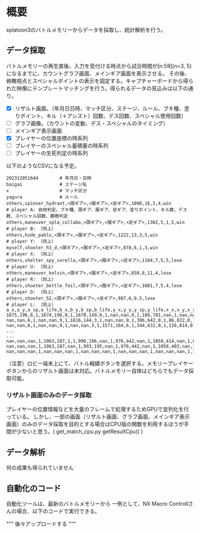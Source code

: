 # 概要
splatoon3のバトルメモリーからデータを採取し、統計解析を行う。

## データ採取
バトルメモリーの再生直後、入力を受付ける時点から試合時間が[n:59](n=3, 5)になるまでに、カウントグラフ画面、メインギア画面を表示させる。
その後、俯瞰視点とスペシャルポイントの表示を固定する。キャプチャーボードから得られた映像にテンプレートマッチングを行う。得られるデータの見込みは以下の通り。
- [x] リザルト画面。（年月日日時、マッチ区分、ステージ、ルール、ブキ種、塗りポイント、キル（＋アシスト）回数、デス回数、スペシャル使用回数）
- [ ] グラフ画像。（カウントの変動、デス・スペシャルのタイミング）
- [ ] メインギア表示画面
- [x] プレイヤーの位置座標の時系列
- [ ] プレイヤーのスペシャル蓄積量の時系列
- [ ] プレイヤーの生死判定の時系列

以下のようなCSVになる予定。
```csv
202312051644        # 年月日・日時
baigai              # ステージ名
x                   # マッチ区分
yagura              # ルール
others,spinner_hydrant,<頭ギア>,<服ギア>,<足ギア>,1098,16,3,4,win            # player A: 自他判定、ブキ種、頭ギア、服ギア、足ギア、塗りポイント、キル数、デス数、スペシャル回数、勝敗判定
others,maneuver_spla_collabo,<頭ギア>,<服ギア>,<足ギア>,1302,5,1,5,win       # player B: （同上）
others,hude_pablo,<頭ギア>,<服ギア>,<足ギア>,1222,13,3,5,win                 # player Y: （同上）
myself,shooter_h3_d,<頭ギア>,<服ギア>,<足ギア>,878,6,1,3,win                 # player X: （同上）
others,shelter_spy_sorella,<頭ギア>,<服ギア>,<足ギア>,1104,7,5,5,lose        # player U: （同上）
others,maneuver_kelvin,<頭ギア>,<服ギア>,<足ギア>,850,8,11,4,lose            # player R: （同上）
others,shooter_bottle_foil,<頭ギア>,<服ギア>,<足ギア>,1081,7,5,4,lose        # player D: （同上）
others,shooter_52,<頭ギア>,<服ギア>,<足ギア>,987,6,9,5,lose               　 # player L: （同上）
a_x,a_y,a_sp,a_life,b_x,b_y,b_sp,b_life,y_x,y_y,y_sp,y_life,x_x,x_y,x_sp,x_life,u_x,u_y,u_sp,u_life,r_x,r_y,r_sp,r_life,d_x,d_y,d_sp,d_life,l_x,l_y,l_sp,l_life
1675,196,6,1,1674,196,0,1,1670,149,0,1,nan,nan,0,1,186,781,nan,1,nan,nan,nan,1,167,873,nan,1,159,834,nan,1
nan,nan,6,1,nan,nan,9,1,1616,144,3,1,nan,nan,9,1,306,642,0,1,86,822,0,1,301,730,6,1,294,683,6,1
nan,nan,6,1,nan,nan,9,1,nan,nan,3,1,1571,164,6,1,344,632,0,1,126,814,0,1,345,722,6,1,338,669,6,1
...
...
nan,nan,nan,1,1063,287,1,1,996,196,nan,1,976,442,nan,1,1058,414,nan,1,803,516,nan,1,952,321,nan,1,933,552,nan,1
nan,nan,nan,1,1063,287,nan,1,993,195,nan,1,976,442,nan,1,1058,403,nan,1,813,508,nan,1,953,336,nan,1,935,546,nan,1
nan,nan,nan,1,nan,nan,nan,1,nan,nan,nan,1,nan,nan,nan,1,nan,nan,nan,1,1658,173,nan,1,nan,nan,nan,1,nan,nan,nan,1
```

（注意）ロビー端末上にて、バトル戦績ボタンを選択する。メモリープレイヤーボタンからのリザルト画面は未対応。バトルメモリー自体はどちらでもデータ採取可能。

### リザルト画面のみのデータ採取
プレイヤーの位置情報などを大量のフレームで処理するためGPUで並列化を行っている。
しかし、一部の画面（リザルト画面、グラフ画面、メインギア表示画面）のみのデータ採取を目的とする場合はCPU版の関数を利用するほうが手間が少ないと思う。( get_match_cpu.py getResultCpu() )

## データ解析
何の成果も得られていません



## 自動化のコード
自動化ツールは、最新のバトルメモリーから
一例として、NX Macro Controllさんの場合、以下のコードで実行できる。

"""
    後々アップロードする
"""